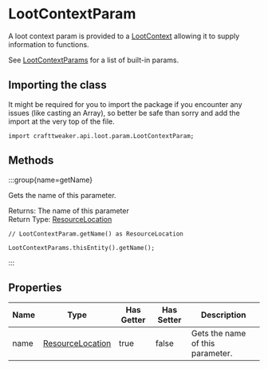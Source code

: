 # LootContextParam

A loot context param is provided to a [LootContext](/vanilla/api/loot/LootContext) allowing it to supply information to functions.

 See [LootContextParams](/vanilla/api/loot/param/LootContextParams) for a list of built-in params.

## Importing the class

It might be required for you to import the package if you encounter any issues (like casting an Array), so better be safe than sorry and add the import at the very top of the file.
```zenscript
import crafttweaker.api.loot.param.LootContextParam;
```


## Methods

:::group{name=getName}

Gets the name of this parameter.

Returns: The name of this parameter  
Return Type: [ResourceLocation](/vanilla/api/resource/ResourceLocation)

```zenscript
// LootContextParam.getName() as ResourceLocation

LootContextParams.thisEntity().getName();
```

:::


## Properties

| Name | Type | Has Getter | Has Setter | Description |
|------|------|------------|------------|-------------|
| name | [ResourceLocation](/vanilla/api/resource/ResourceLocation) | true | false | Gets the name of this parameter. |

